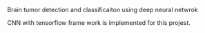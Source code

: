 Brain tumor detection and classificaiton using deep neural netwrok

CNN with tensorflow frame work is implemented for this projest.
